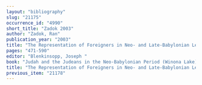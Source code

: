 ```yaml
---
layout: "bibliography"
slug: "21175"
occurrence_id: "4990"
short_title: "Zadok 2003"
author: "Zadok, Ran"
publication_year: "2003"
title: "The Representation of Foreigners in Neo- and Late-Babylonian Legal Documents (Eighth through Second Centuries B.C.E.)"
pages: "471-590"
editor: "Blenkinsopp, Joseph "
book: "Judah and the Judeans in the Neo-Babylonian Period (Winona Lake)"
title: "The Representation of Foreigners in Neo- and Late-Babylonian Legal Documents (Eighth through Second Centuries B.C.E.)"
previous_item: "21178"
---
```

